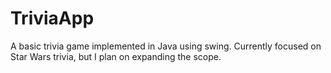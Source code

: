 # TriviaApp
A basic trivia game implemented in Java using swing.
Currently focused on Star Wars trivia, but I plan on expanding the scope.
